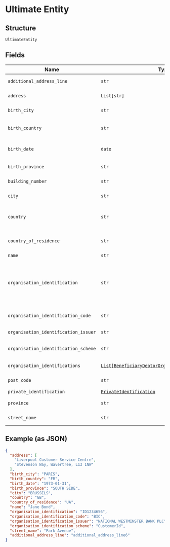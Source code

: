 
# Ultimate Entity

## Structure

`UltimateEntity`

## Fields

| Name | Type | Tags | Description |
|  --- | --- | --- | --- |
| `additional_address_line` | `str` | Optional | Additional address line of the debtor/beneficiary address |
| `address` | `List[str]` | Optional | Ultimate debtor/beneficiary address |
| `birth_city` | `str` | Optional | Ultimate debtor/beneficiary birth city |
| `birth_country` | `str` | Optional | Ultimate debtor/beneficiary birth country. ISO 3166 format country code |
| `birth_date` | `date` | Optional | Ultimate debtor/beneficiary birth date. Formatted ISO 8601 format YYYY-MM-DD |
| `birth_province` | `str` | Optional | Ultimate debtor/beneficiary birth province |
| `building_number` | `str` | Optional | Building number of the debtor/beneficiary address |
| `city` | `str` | Optional | City/Town of the Beneficiary address |
| `country` | `str` | Optional | Country of ultimate debtor/beneficiary address. ISO 3166 format country code |
| `country_of_residence` | `str` | Optional | Country of residence of the ultimate beneficiary, ISO 3166 format country code |
| `name` | `str` | Optional | - |
| `organisation_identification` | `str` | Optional | Organisation identification of an ultimate debtor/beneficiary, in the case that the ultimate debtor/beneficiary is an organisation and not a private person. |
| `organisation_identification_code` | `str` | Optional | The code that specifies the type of `organisation_identification` |
| `organisation_identification_issuer` | `str` | Optional | Issuer of the `organisation_identification` |
| `organisation_identification_scheme` | `str` | Optional | The code that specifies the scheme of `organisation_identification` |
| `organisation_identifications` | [`List[BeneficiaryDebtorOrganisationIdentification]`](../../doc/models/beneficiary-debtor-organisation-identification.md) | Optional | Array for additional ID(s) of ultimate organisation |
| `post_code` | `str` | Optional | Post code of the debtor/beneficiary address |
| `private_identification` | [`PrivateIdentification`](../../doc/models/private-identification.md) | Optional | - |
| `province` | `str` | Optional | Province of the debtor/beneficiary address |
| `street_name` | `str` | Optional | Street name of the debtor/beneficiary address |

## Example (as JSON)

```json
{
  "address": [
    "Liverpool Customer Service Centre",
    "Stevenson Way, Wavertree, L13 1NW"
  ],
  "birth_city": "PARIS",
  "birth_country": "FR",
  "birth_date": "1973-01-31",
  "birth_province": "SOUTH SIDE",
  "city": "BRUSSELS",
  "country": "GB",
  "country_of_residence": "UA",
  "name": "Jane Bond",
  "organisation_identification": "ID1234656",
  "organisation_identification_code": "BIC",
  "organisation_identification_issuer": "NATIONAL WESTMINSTER BANK PLC",
  "organisation_identification_scheme": "CustomerId",
  "street_name": "Park Avenue",
  "additional_address_line": "additional_address_line6"
}
```

